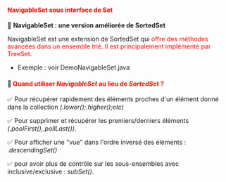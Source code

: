 #### <font color=red> NavigableSet sous interface de Set</font>

🚀 <b>NavigableSet : une version améliorée de SortedSet </b>

NavigableSet est une extension de SortedSet qui <font color=red> offre des méthodes avancées dans un ensemble trié. Il est principalement 
implémenté par TreeSet</font>.


* Exemple : voir DemoNavigableSet.java

#### 🎯 <font color=red>Quand utiliser <i>NavigableSet</i> au lieu de <i>SortedSet</i> ?</font> 

✅ Pour récupérer rapidement des éléments proches d'un élément donné dans la collection <i>(.lower();.higher();etc)</i>

✅ Pour supprimer et récupérer les premiers/derniers éléments <i>(.poolFirst(),.pollLast())</i>.

✅ Pour afficher une "vue" dans l'ordre inversé des éléments : <i>.descendingSet()</i> 

✅ pour avoir plus de contrôle sur les sous-ensembles avec inclusive/exclusive : <i>subSet()</i>.

